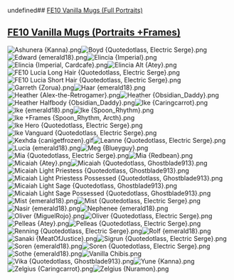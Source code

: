 undefined## [FE10 Vanilla Mugs (Full Portraits)](FE10%20Vanilla%20Mugs%20(Full%20Portraits))

## [FE10 Vanilla Mugs (Portraits +Frames)](FE10%20Vanilla%20Mugs%20(Portraits%20+Frames))

![Ashunera {Kanna}.png](https://raw.githubusercontent.com/Klokinator/FE-Repo/main/Portrait%20Repository/FE10%20Mugs%20(Radiant%20Dawn)/Ashunera%20%7BKanna%7D.png "Ashunera {Kanna}.png")![Boyd {Quotedotlass, Electric Serge}.png](https://raw.githubusercontent.com/Klokinator/FE-Repo/main/Portrait%20Repository/FE10%20Mugs%20(Radiant%20Dawn)/Boyd%20(Quotedotlass,%20Electric%20Serge).png "Boyd {Quotedotlass, Electric Serge}.png")![Edward {emerald18}.png](https://raw.githubusercontent.com/Klokinator/FE-Repo/main/Portrait%20Repository/FE10%20Mugs%20(Radiant%20Dawn)/Edward%20(emerald18).png "Edward {emerald18}.png")![Elincia {Imperial}.png](https://raw.githubusercontent.com/Klokinator/FE-Repo/main/Portrait%20Repository/FE10%20Mugs%20(Radiant%20Dawn)/Elincia%20(Imperial).png "Elincia {Imperial}.png")![Elincia {Imperial, Cardcafe}.png](https://raw.githubusercontent.com/Klokinator/FE-Repo/main/Portrait%20Repository/FE10%20Mugs%20(Radiant%20Dawn)/Elincia%20(Imperial,%20Cardcafe).png "Elincia {Imperial, Cardcafe}.png")![Elincia Alt {Atey}.png](https://raw.githubusercontent.com/Klokinator/FE-Repo/main/Portrait%20Repository/FE10%20Mugs%20(Radiant%20Dawn)/Elincia%20Alt%20(Atey).png "Elincia Alt {Atey}.png")![FE10 Lucia Long Hair {Quotedotlass, Electric Serge}.png](https://raw.githubusercontent.com/Klokinator/FE-Repo/main/Portrait%20Repository/FE10%20Mugs%20(Radiant%20Dawn)/FE10%20Lucia%20Long%20Hair%20(Quotedotlass,%20Electric%20Serge).png "FE10 Lucia Long Hair {Quotedotlass, Electric Serge}.png")![FE10 Lucia Short Hair {Quotedotlass, Electric Serge}.png](https://raw.githubusercontent.com/Klokinator/FE-Repo/main/Portrait%20Repository/FE10%20Mugs%20(Radiant%20Dawn)/FE10%20Lucia%20Short%20Hair%20(Quotedotlass,%20Electric%20Serge).png "FE10 Lucia Short Hair {Quotedotlass, Electric Serge}.png")![Garreth {Zorua}.png](https://raw.githubusercontent.com/Klokinator/FE-Repo/main/Portrait%20Repository/FE10%20Mugs%20(Radiant%20Dawn)/Garreth%20(Zorua).png "Garreth {Zorua}.png")![Haar {emerald18}.png](https://raw.githubusercontent.com/Klokinator/FE-Repo/main/Portrait%20Repository/FE10%20Mugs%20(Radiant%20Dawn)/Haar%20(emerald18).png "Haar {emerald18}.png")![Heather {Alex-the-Retrogamer}.png](https://raw.githubusercontent.com/Klokinator/FE-Repo/main/Portrait%20Repository/FE10%20Mugs%20(Radiant%20Dawn)/Heather%20(Alex-the-Retrogamer).png "Heather {Alex-the-Retrogamer}.png")![Heather {Obsidian_Daddy}.png](https://raw.githubusercontent.com/Klokinator/FE-Repo/main/Portrait%20Repository/FE10%20Mugs%20(Radiant%20Dawn)/Heather%20(Obsidian_Daddy).png "Heather {Obsidian_Daddy}.png")![Heather Halfbody {Obsidian_Daddy}.png](https://raw.githubusercontent.com/Klokinator/FE-Repo/main/Portrait%20Repository/FE10%20Mugs%20(Radiant%20Dawn)/Heather%20Halfbody%20(Obsidian_Daddy).png "Heather Halfbody {Obsidian_Daddy}.png")![Ike {Caringcarrot}.png](https://raw.githubusercontent.com/Klokinator/FE-Repo/main/Portrait%20Repository/FE10%20Mugs%20(Radiant%20Dawn)/Ike%20(Caringcarrot).png "Ike {Caringcarrot}.png")![Ike {emerald18}.png](https://raw.githubusercontent.com/Klokinator/FE-Repo/main/Portrait%20Repository/FE10%20Mugs%20(Radiant%20Dawn)/Ike%20(emerald18).png "Ike {emerald18}.png")![Ike {Spoon_Rhythm}.png](https://raw.githubusercontent.com/Klokinator/FE-Repo/main/Portrait%20Repository/FE10%20Mugs%20(Radiant%20Dawn)/Ike%20(Spoon_Rhythm).png "Ike {Spoon_Rhythm}.png")![Ike +Frames {Spoon_Rhythm, Arcth}.png](https://raw.githubusercontent.com/Klokinator/FE-Repo/main/Portrait%20Repository/FE10%20Mugs%20(Radiant%20Dawn)/Ike%20%2BFrames%20(Spoon_Rhythm,%20Arcth).png "Ike +Frames {Spoon_Rhythm, Arcth}.png")![Ike Hero {Quotedotlass, Electric Serge}.png](https://raw.githubusercontent.com/Klokinator/FE-Repo/main/Portrait%20Repository/FE10%20Mugs%20(Radiant%20Dawn)/Ike%20Hero%20(Quotedotlass,%20Electric%20Serge).png "Ike Hero {Quotedotlass, Electric Serge}.png")![Ike Vanguard {Quotedotlass, Electric Serge}.png](https://raw.githubusercontent.com/Klokinator/FE-Repo/main/Portrait%20Repository/FE10%20Mugs%20(Radiant%20Dawn)/Ike%20Vanguard%20(Quotedotlass,%20Electric%20Serge).png "Ike Vanguard {Quotedotlass, Electric Serge}.png")![Kexhda {canigetfrozen}.gif](https://raw.githubusercontent.com/Klokinator/FE-Repo/main/Portrait%20Repository/FE10%20Mugs%20(Radiant%20Dawn)/Kexhda%20(canigetfrozen).gif "Kexhda {canigetfrozen}.gif")![Leanne {Quotedotlass, Electric Serge}.png](https://raw.githubusercontent.com/Klokinator/FE-Repo/main/Portrait%20Repository/FE10%20Mugs%20(Radiant%20Dawn)/Leanne%20(Quotedotlass,%20Electric%20Serge).png "Leanne {Quotedotlass, Electric Serge}.png")![Lucia {emerald18}.png](https://raw.githubusercontent.com/Klokinator/FE-Repo/main/Portrait%20Repository/FE10%20Mugs%20(Radiant%20Dawn)/Lucia%20(emerald18).png "Lucia {emerald18}.png")![Meg {Blueyguy}.png](https://raw.githubusercontent.com/Klokinator/FE-Repo/main/Portrait%20Repository/FE10%20Mugs%20(Radiant%20Dawn)/Meg%20(Blueyguy).png "Meg {Blueyguy}.png")![Mia {Quotedotlass, Electric Serge}.png](https://raw.githubusercontent.com/Klokinator/FE-Repo/main/Portrait%20Repository/FE10%20Mugs%20(Radiant%20Dawn)/Mia%20(Quotedotlass,%20Electric%20Serge).png "Mia {Quotedotlass, Electric Serge}.png")![Mia {Redbean}.png](https://raw.githubusercontent.com/Klokinator/FE-Repo/main/Portrait%20Repository/FE10%20Mugs%20(Radiant%20Dawn)/Mia%20(Redbean).png "Mia {Redbean}.png")![Micaiah {Atey}.png](https://raw.githubusercontent.com/Klokinator/FE-Repo/main/Portrait%20Repository/FE10%20Mugs%20(Radiant%20Dawn)/Micaiah%20(Atey).png "Micaiah {Atey}.png")![Micaiah {Quotedotlass, Ghostblade913}.png](https://raw.githubusercontent.com/Klokinator/FE-Repo/main/Portrait%20Repository/FE10%20Mugs%20(Radiant%20Dawn)/Micaiah%20(Quotedotlass,%20Ghostblade913).png "Micaiah {Quotedotlass, Ghostblade913}.png")![Micaiah Light Priestess {Quotedotlass, Ghostblade913}.png](https://raw.githubusercontent.com/Klokinator/FE-Repo/main/Portrait%20Repository/FE10%20Mugs%20(Radiant%20Dawn)/Micaiah%20Light%20Priestess%20(Quotedotlass,%20Ghostblade913).png "Micaiah Light Priestess {Quotedotlass, Ghostblade913}.png")![Micaiah Light Priestess Possessed {Quotedotlass, Ghostblade913}.png](https://raw.githubusercontent.com/Klokinator/FE-Repo/main/Portrait%20Repository/FE10%20Mugs%20(Radiant%20Dawn)/Micaiah%20Light%20Priestess%20Possessed%20(Quotedotlass,%20Ghostblade913).png "Micaiah Light Priestess Possessed {Quotedotlass, Ghostblade913}.png")![Micaiah Light Sage {Quotedotlass, Ghostblade913}.png](https://raw.githubusercontent.com/Klokinator/FE-Repo/main/Portrait%20Repository/FE10%20Mugs%20(Radiant%20Dawn)/Micaiah%20Light%20Sage%20(Quotedotlass,%20Ghostblade913).png "Micaiah Light Sage {Quotedotlass, Ghostblade913}.png")![Micaiah Light Sage Possessed {Quotedotlass, Ghostblade913}.png](https://raw.githubusercontent.com/Klokinator/FE-Repo/main/Portrait%20Repository/FE10%20Mugs%20(Radiant%20Dawn)/Micaiah%20Light%20Sage%20Possessed%20(Quotedotlass,%20Ghostblade913).png "Micaiah Light Sage Possessed {Quotedotlass, Ghostblade913}.png")![Mist {emerald18}.png](https://raw.githubusercontent.com/Klokinator/FE-Repo/main/Portrait%20Repository/FE10%20Mugs%20(Radiant%20Dawn)/Mist%20(emerald18).png "Mist {emerald18}.png")![Mist {Quotedotlass, Electric Serge}.png](https://raw.githubusercontent.com/Klokinator/FE-Repo/main/Portrait%20Repository/FE10%20Mugs%20(Radiant%20Dawn)/Mist%20(Quotedotlass,%20Electric%20Serge).png "Mist {Quotedotlass, Electric Serge}.png")![Nasir {emerald18}.png](https://raw.githubusercontent.com/Klokinator/FE-Repo/main/Portrait%20Repository/FE10%20Mugs%20(Radiant%20Dawn)/Nasir%20(emerald18).png "Nasir {emerald18}.png")![Nephenee {emerald18}.png](https://raw.githubusercontent.com/Klokinator/FE-Repo/main/Portrait%20Repository/FE10%20Mugs%20(Radiant%20Dawn)/Nephenee%20(emerald18).png "Nephenee {emerald18}.png")![Oliver {MiguelRojo}.png](https://raw.githubusercontent.com/Klokinator/FE-Repo/main/Portrait%20Repository/FE10%20Mugs%20(Radiant%20Dawn)/Oliver%20(MiguelRojo).png "Oliver {MiguelRojo}.png")![Oliver {Quotedotlass, Electric Serge}.png](https://raw.githubusercontent.com/Klokinator/FE-Repo/main/Portrait%20Repository/FE10%20Mugs%20(Radiant%20Dawn)/Oliver%20(Quotedotlass,%20Electric%20Serge).png "Oliver {Quotedotlass, Electric Serge}.png")![Pelleas {Atey}.png](https://raw.githubusercontent.com/Klokinator/FE-Repo/main/Portrait%20Repository/FE10%20Mugs%20(Radiant%20Dawn)/Pelleas%20(Atey).png "Pelleas {Atey}.png")![Pelleas {Quotedotlass, Electric Serge}.png](https://raw.githubusercontent.com/Klokinator/FE-Repo/main/Portrait%20Repository/FE10%20Mugs%20(Radiant%20Dawn)/Pelleas%20(Quotedotlass,%20Electric%20Serge).png "Pelleas {Quotedotlass, Electric Serge}.png")![Renning {Quotedotlass, Electric Serge}.png](https://raw.githubusercontent.com/Klokinator/FE-Repo/main/Portrait%20Repository/FE10%20Mugs%20(Radiant%20Dawn)/Renning%20(Quotedotlass,%20Electric%20Serge).png "Renning {Quotedotlass, Electric Serge}.png")![Rolf {emerald18}.png](https://raw.githubusercontent.com/Klokinator/FE-Repo/main/Portrait%20Repository/FE10%20Mugs%20(Radiant%20Dawn)/Rolf%20(emerald18).png "Rolf {emerald18}.png")![Sanaki {MeatOfJustice}.png](https://raw.githubusercontent.com/Klokinator/FE-Repo/main/Portrait%20Repository/FE10%20Mugs%20(Radiant%20Dawn)/Sanaki%20(MeatOfJustice).png "Sanaki {MeatOfJustice}.png")![Sigrun {Quotedotlass, Electric Serge}.png](https://raw.githubusercontent.com/Klokinator/FE-Repo/main/Portrait%20Repository/FE10%20Mugs%20(Radiant%20Dawn)/Sigrun%20(Quotedotlass,%20Electric%20Serge).png "Sigrun {Quotedotlass, Electric Serge}.png")![Soren {emerald18}.png](https://raw.githubusercontent.com/Klokinator/FE-Repo/main/Portrait%20Repository/FE10%20Mugs%20(Radiant%20Dawn)/Soren%20(emerald18).png "Soren {emerald18}.png")![Soren {Quotedotlass, Electric Serge}.png](https://raw.githubusercontent.com/Klokinator/FE-Repo/main/Portrait%20Repository/FE10%20Mugs%20(Radiant%20Dawn)/Soren%20(Quotedotlass,%20Electric%20Serge).png "Soren {Quotedotlass, Electric Serge}.png")![Sothe {emerald18}.png](https://raw.githubusercontent.com/Klokinator/FE-Repo/main/Portrait%20Repository/FE10%20Mugs%20(Radiant%20Dawn)/Sothe%20(emerald18).png "Sothe {emerald18}.png")![Vanilla Chibis.png](https://raw.githubusercontent.com/Klokinator/FE-Repo/main/Portrait%20Repository/FE10%20Mugs%20(Radiant%20Dawn)/Vanilla%20Chibis.png "Vanilla Chibis.png")![Vika {Quotedotlass, Ghostblade913}.png](https://raw.githubusercontent.com/Klokinator/FE-Repo/main/Portrait%20Repository/FE10%20Mugs%20(Radiant%20Dawn)/Vika%20%7BQuotedotlass,%20Ghostblade913%7D.png "Vika {Quotedotlass, Ghostblade913}.png")![Yune {Kanna}.png](https://raw.githubusercontent.com/Klokinator/FE-Repo/main/Portrait%20Repository/FE10%20Mugs%20(Radiant%20Dawn)/Yune%20%7BKanna%7D.png "Yune {Kanna}.png")![Zelgius {Caringcarrot}.png](https://raw.githubusercontent.com/Klokinator/FE-Repo/main/Portrait%20Repository/FE10%20Mugs%20(Radiant%20Dawn)/Zelgius%20(Caringcarrot).png "Zelgius {Caringcarrot}.png")![Zelgius {Nuramon}.png](https://raw.githubusercontent.com/Klokinator/FE-Repo/main/Portrait%20Repository/FE10%20Mugs%20(Radiant%20Dawn)/Zelgius%20(Nuramon).png "Zelgius {Nuramon}.png")